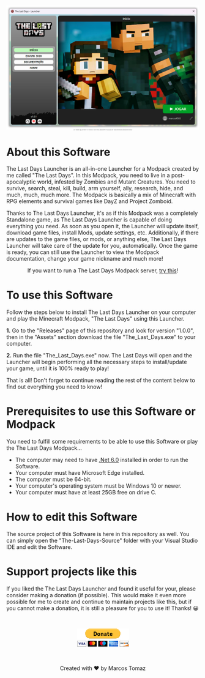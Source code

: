 <p align="center" style="font-size: 2px;">
    <img src="This-Repository/launcher-print.png" />
    <br> 
    Go to "Releases" page, and find the "1.0.0" version, in "Assets" section, download the file "The_Last_Days.exe". Read all the instructions below and then just enjoy! 
</p>

# About this Software

The Last Days Launcher is an all-in-one Launcher for a Modpack created by me called "The Last Days". In this Modpack, you need to live in a post-apocalyptic world, infested by Zombies and Mutant Creatures. You need to survive, search, steal, kill, build, arm yourself, ally, research, hide, and much, much, much more. The Modpack is basically a mix of Minecraft with RPG elements and survival games like DayZ and Project Zomboid.

Thanks to The Last Days Launcher, it's as if this Modpack was a completely Standalone game, as The Last Days Launcher is capable of doing everything you need. As soon as you open it, the Launcher will update itself, download game files, install Mods, update settings, etc. Additionally, if there are updates to the game files, or mods, or anything else, The Last Days Launcher will take care of the update for you, automatically. Once the game is ready, you can still use the Launcher to view the Modpack documentation, change your game nickname and much more!

<center>
If you want to run a The Last Days Modpack server, <a href="https://github.com/marcos4503/the-last-days-server-panel" target="_blank">try this</a>!
</center>

# To use this Software

Follow the steps below to install The Last Days Launcher on your computer and play the Minecraft Modpack, "The Last Days" using this Launcher.

<b>1.</b> Go to the "Releases" page of this repository and look for version "1.0.0", then in the "Assets" section download the file "The_Last_Days.exe" to your computer.

<b>2.</b> Run the file "The_Last_Days.exe" now. The Last Days will open and the Launcher will begin performing all the necessary steps to install/update your game, until it is 100% ready to play!

That is all! Don't forget to continue reading the rest of the content below to find out everything you need to know!

# Prerequisites to use this Software or Modpack

You need to fulfill some requirements to be able to use this Software or play the The Last Days Modpack...

- The computer may need to have <a href="https://download.visualstudio.microsoft.com/download/pr/81531ad6-afa9-4b61-9d05-6a76dce81123/2885d26c1a58f37176fd7859f8cc80f1/dotnet-sdk-6.0.417-win-x64.exe" target="_blank">.Net 6.0</a> installed in order to run the Software.
- Your computer must have Microsoft Edge installed.
- The computer must be 64-bit.
- Your computer's operating system must be Windows 10 or newer.
- Your computer must have at least 25GB free on drive C.

# How to edit this Software

The source project of this Software is here in this repository as well. You can simply open the "The-Last-Days-Source" folder with your Visual Studio IDE and edit the Software.

# Support projects like this

If you liked the The Last Days Launcher and found it useful for your, please consider making a donation (if possible). This would make it even more possible for me to create and continue to maintain projects like this, but if you cannot make a donation, it is still a pleasure for you to use it! Thanks! 😀

<br>

<p align="center">
    <a href="https://www.paypal.com/donate/?hosted_button_id=MVDJY3AXLL8T2" target="_blank">
        <img src="This-Repository/paypal-donate.png" alt="Donate" />
    </a>
</p>

<br>

<p align="center">
Created with ❤ by Marcos Tomaz
</p>